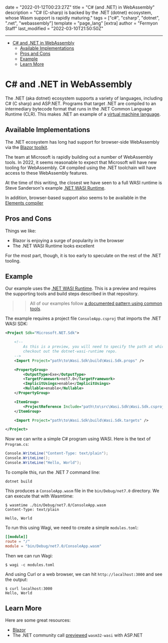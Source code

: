 date = "2022-01-12T00:23:27Z"
title = "C# (and .NET) in WebAssembly"
description = "C# (C-sharp) is backed by the .NET (dotnet) ecosystem, whose Wasm support is rapidly maturing."
tags = ["c#", "csharp", "dotnet", ".net", "webassembly"]
template = "page_lang"
[extra]
author = "Fermyon Staff"
last_modified = "2022-03-10T21:50:50Z"

---

- [C# and .NET in WebAssembly](#c-and-net-in-webassembly)
	- [Available Implementations](#available-implementations)
	- [Pros and Cons](#pros-and-cons)
	- [Example](#example)
	- [Learn More](#learn-more)

# C# and .NET in WebAssembly

The .NET (aka dotnet) ecosystem supports a variety of languages, including C# (C sharp) and ASP.NET. Programs that target .NET are compiled to an intermediary bytecode format that runs in the .NET Common Language Runtime (CLR). This makes .NET an example of a [virtual machine language](/blog/scripts-vs.compiled-wasm.md).

## Available Implementations

The .NET ecosystem has long had support for browser-side WebAssembly via the [Blazor toolkit](https://dotnet.microsoft.com/en-us/apps/aspnet/web-apps/blazor).

The team at Microsoft is rapidly building out a number of WebAssembly tools. In 2022, it seems reasonable to expect that Microsoft will have new tooling for WebAssembly. C# compiled using the .NET toolchain will have access to these WebAssembly features.

At the time of this writing, the closest we have seen to a full WASI runtime is Steve Sanderson's example [.NET WASI Runtime](https://github.com/SteveSandersonMS/dotnet-wasi-runtime).

In addition, browser-based support also seems to be available in the [Elements compiler](https://www.elementscompiler.com/elements/)

## Pros and Cons

Things we like:

- Blazor is enjoying a surge of popularity in the browser
- The .NET WASI Runtime looks excellent

For the most part, though, it is too early to speculate on the rest of the .NET tooling.

## Example

Our example uses the [.NET WASI Runtime](https://github.com/SteveSandersonMS/dotnet-wasi-runtime). This is a preview and requires the supporting tools and build steps described in that repository.

>> All of our examples follow [a documented pattern using common tools](/wasm-languages/about-examples).

The example requires a project file `ConsoleApp.csproj` that imports the .NET WASI SDK:

```xml
<Project Sdk="Microsoft.NET.Sdk">

    <!--
        As this is a preview, you will need to specify the path at which you
        checkout out the dotnet-wasi-runtime repo.
    -->
	<Import Project="path\to\Wasi.Sdk\build\Wasi.Sdk.props" />

	<PropertyGroup>
		<OutputType>Exe</OutputType>
		<TargetFramework>net7.0</TargetFramework>
		<ImplicitUsings>enable</ImplicitUsings>
		<Nullable>enable</Nullable>
	</PropertyGroup>

	<ItemGroup>
		<ProjectReference Include="path\to\src\Wasi.Sdk\Wasi.Sdk.csproj" ReferenceOutputAssembly="false" />
	</ItemGroup>

	<Import Project="path\to\Wasi.Sdk\build\Wasi.Sdk.targets" />

</Project>
```

Now we can write a simple C# program using WASI. Here is the text of `Program.cs`:

```csharp
Console.WriteLine("Content-Type: text/plain");
Console.WriteLine();
Console.WriteLine("Hello, World");
```

To compile this, run the .NET 7 command line:

```console
dotnet build
```

This produces a `ConsoleApp.wasm` file in the `bin/Debug/net7.0` directory. We can execute that with Wasmtime:

```
$ wasmtime ./bin/Debug/net7.0/ConsoleApp.wasm
Content-Type: text/plain

Hello, World
```

To run this using Wagi, we need to create a simple `modules.toml`:

```toml
[[module]]
route = "/"
module = "bin/Debug/net7.0/ConsoleApp.wasm"
```

Then we can run Wagi:

```console
$ wagi -c modules.toml
```

And using Curl or a web browser, we can hit `http://localhost:3000` and see the output:

```console
$ curl localhost:3000
Hello, World
```

## Learn More

Here are some great resources:

- [Blazor](https://dotnet.microsoft.com/en-us/apps/aspnet/web-apps/blazor)
- The .NET community call [previewed](https://www.youtube.com/watch?v=8gwSU3oaMV8&list=PLdo4fOcmZ0oX-DBuRG4u58ZTAJgBAeQ-t&t=3670s) `wasm32-wasi` with ASP.NET